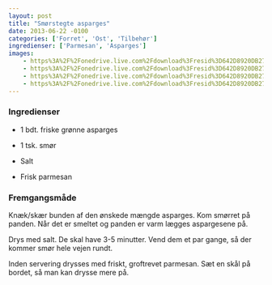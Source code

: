 ```yaml
---
layout: post
title: "Smørstegte asparges"
date: 2013-06-22 -0100
categories: ['Forret', 'Ost', 'Tilbehør']
ingredienser: ['Parmesan', 'Asparges']
images:
    - https%3A%2F%2Fonedrive.live.com%2Fdownload%3Fresid%3D642D8920DB2784EE!125984
    - https%3A%2F%2Fonedrive.live.com%2Fdownload%3Fresid%3D642D8920DB2784EE!125983
    - https%3A%2F%2Fonedrive.live.com%2Fdownload%3Fresid%3D642D8920DB2784EE!125986
    - https%3A%2F%2Fonedrive.live.com%2Fdownload%3Fresid%3D642D8920DB2784EE!125985
---
```

### Ingredienser
-   1 bdt. friske grønne asparges
-   1 tsk. smør
-   Salt
 
-   Frisk parmesan

### Fremgangsmåde
Knæk/skær bunden af den ønskede mængde asparges. Kom smørret på panden. Når det er smeltet og panden er varm lægges aspargesene på.

Drys med salt. De skal have 3-5 minutter. Vend dem et par gange, så der kommer smør hele vejen rundt.

Inden servering drysses med friskt, groftrevet parmesan. Sæt en skål på bordet, så man kan drysse mere på.
